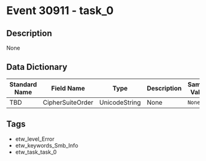 # Event 30911 - task_0

## Description
None

## Data Dictionary
|Standard Name|Field Name|Type|Description|Sample Value|
|---|---|---|---|---|
|TBD|CipherSuiteOrder|UnicodeString|None|`None`|

## Tags
* etw_level_Error
* etw_keywords_Smb_Info
* etw_task_task_0